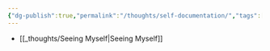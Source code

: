 ```yaml
---
{"dg-publish":true,"permalink":"/thoughts/self-documentation/","tags":["self","observations"],"noteIcon":"","updated":"2024-12-17T20:49:10.988+08:00"}
---
```



- [[_thoughts/Seeing Myself\|Seeing Myself]]

